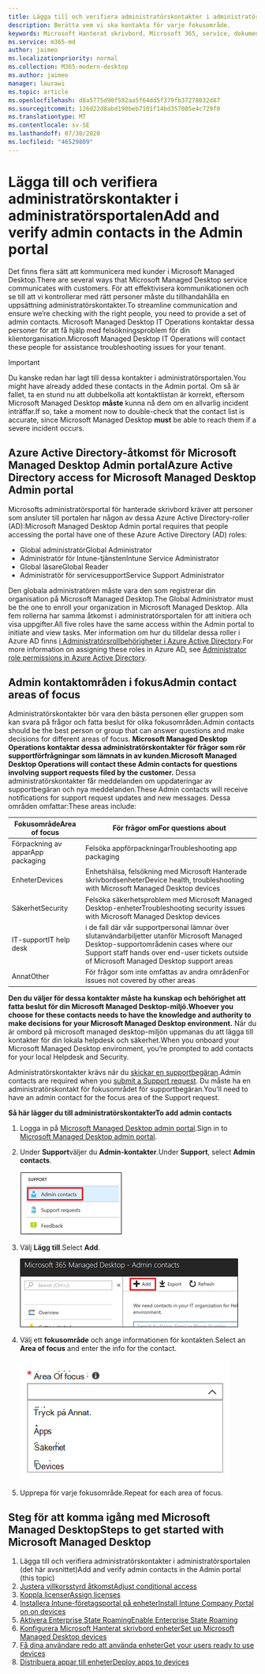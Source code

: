 ```yaml
---
title: Lägga till och verifiera administratörskontakter i administratörsportalen
description: Berätta vem vi ska kontakta för varje fokusområde.
keywords: Microsoft Hanterat skrivbord, Microsoft 365, service, dokumentation
ms.service: m365-md
author: jaimeo
ms.localizationpriority: normal
ms.collection: M365-modern-desktop
ms.author: jaimeo
manager: laurawi
ms.topic: article
ms.openlocfilehash: d8a5775d90f592aa5f64dd5f379fb37278032d87
ms.sourcegitcommit: 126d22d8abd190beb7101f14bd357005e4c729f0
ms.translationtype: MT
ms.contentlocale: sv-SE
ms.lasthandoff: 07/30/2020
ms.locfileid: "46529809"
---
```

# <a name="add-and-verify-admin-contacts-in-the-admin-portal"></a><span data-ttu-id="61840-104">Lägga till och verifiera administratörskontakter i administratörsportalen</span><span class="sxs-lookup"><span data-stu-id="61840-104">Add and verify admin contacts in the Admin portal</span></span>

<span data-ttu-id="61840-105">Det finns flera sätt att kommunicera med kunder i Microsoft Managed Desktop.</span><span class="sxs-lookup"><span data-stu-id="61840-105">There are several ways that Microsoft Managed Desktop service communicates with customers.</span></span> <span data-ttu-id="61840-106">För att effektivisera kommunikationen och se till att vi kontrollerar med rätt personer måste du tillhandahålla en uppsättning administratörskontakter.</span><span class="sxs-lookup"><span data-stu-id="61840-106">To streamline communication and ensure we’re checking with the right people, you need to provide a set of admin contacts.</span></span> <span data-ttu-id="61840-107">Microsoft Managed Desktop IT Operations kontaktar dessa personer för att få hjälp med felsökningsproblem för din klientorganisation.</span><span class="sxs-lookup"><span data-stu-id="61840-107">Microsoft Managed Desktop IT Operations will contact these people for assistance troubleshooting issues for your tenant.</span></span>

> [!IMPORTANT]
> <span data-ttu-id="61840-108">Du kanske redan har lagt till dessa kontakter i administratörsportalen.</span><span class="sxs-lookup"><span data-stu-id="61840-108">You might have already added these contacts in the Admin portal.</span></span> <span data-ttu-id="61840-109">Om så är fallet, ta en stund nu att dubbelkolla att kontaktlistan är korrekt, eftersom Microsoft Managed Desktop **måste** kunna nå dem om en allvarlig incident inträffar.</span><span class="sxs-lookup"><span data-stu-id="61840-109">If so, take a moment now to double-check that the contact list is accurate, since Microsoft Managed Desktop **must** be able to reach them if a severe incident occurs.</span></span>

## <a name="azure-active-directory-access-for-microsoft-managed-desktop-admin-portal"></a><span data-ttu-id="61840-110">Azure Active Directory-åtkomst för Microsoft Managed Desktop Admin portal</span><span class="sxs-lookup"><span data-stu-id="61840-110">Azure Active Directory access for Microsoft Managed Desktop Admin portal</span></span>

<span data-ttu-id="61840-111">Microsofts administratörsportal för hanterade skrivbord kräver att personer som ansluter till portalen har någon av dessa Azure Active Directory-roller (AD):</span><span class="sxs-lookup"><span data-stu-id="61840-111">Microsoft Managed Desktop Admin portal requires that people accessing the portal have one of these Azure Active Directory (AD) roles:</span></span>
- <span data-ttu-id="61840-112">Global administratör</span><span class="sxs-lookup"><span data-stu-id="61840-112">Global Administrator</span></span>
- <span data-ttu-id="61840-113">Administratör för Intune-tjänsten</span><span class="sxs-lookup"><span data-stu-id="61840-113">Intune Service Administrator</span></span>
- <span data-ttu-id="61840-114">Global läsare</span><span class="sxs-lookup"><span data-stu-id="61840-114">Global Reader</span></span>
- <span data-ttu-id="61840-115">Administratör för servicesupport</span><span class="sxs-lookup"><span data-stu-id="61840-115">Service Support Administrator</span></span>

<span data-ttu-id="61840-116">Den globala administratören måste vara den som registrerar din organisation på Microsoft Managed Desktop.</span><span class="sxs-lookup"><span data-stu-id="61840-116">The Global Administrator must be the one to enroll your organization in Microsoft Managed Desktop.</span></span> <span data-ttu-id="61840-117">Alla fem rollerna har samma åtkomst i administratörsportalen för att initiera och visa uppgifter.</span><span class="sxs-lookup"><span data-stu-id="61840-117">All five roles have the same access within the Admin portal to initiate and view tasks.</span></span> <span data-ttu-id="61840-118">Mer information om hur du tilldelar dessa roller i Azure AD finns [i Administratörsrollbehörigheter i Azure Active Directory](https://docs.microsoft.com/azure/active-directory/users-groups-roles/directory-assign-admin-roles).</span><span class="sxs-lookup"><span data-stu-id="61840-118">For more information on assigning these roles in Azure AD, see [Administrator role permissions in Azure Active Directory](https://docs.microsoft.com/azure/active-directory/users-groups-roles/directory-assign-admin-roles).</span></span> 

## <a name="admin-contact-areas-of-focus"></a><span data-ttu-id="61840-119">Admin kontaktområden i fokus</span><span class="sxs-lookup"><span data-stu-id="61840-119">Admin contact areas of focus</span></span>

<span data-ttu-id="61840-120">Administratörskontakter bör vara den bästa personen eller gruppen som kan svara på frågor och fatta beslut för olika fokusområden.</span><span class="sxs-lookup"><span data-stu-id="61840-120">Admin contacts should be the best person or group that can answer questions and make decisions for different areas of focus.</span></span> <span data-ttu-id="61840-121">**Microsoft Managed Desktop Operations kontaktar dessa administratörskontakter för frågor som rör supportförfrågningar som lämnats in av kunden.**</span><span class="sxs-lookup"><span data-stu-id="61840-121">**Microsoft Managed Desktop Operations will contact these Admin contacts for questions involving support requests filed by the customer.**</span></span> <span data-ttu-id="61840-122">Dessa administratörskontakter får meddelanden om uppdateringar av supportbegäran och nya meddelanden.</span><span class="sxs-lookup"><span data-stu-id="61840-122">These Admin contacts will receive notifications for support request updates and new messages.</span></span> <span data-ttu-id="61840-123">Dessa områden omfattar:</span><span class="sxs-lookup"><span data-stu-id="61840-123">These areas include:</span></span>

<span data-ttu-id="61840-124">Fokusområde</span><span class="sxs-lookup"><span data-stu-id="61840-124">Area of focus</span></span> | <span data-ttu-id="61840-125">För frågor om</span><span class="sxs-lookup"><span data-stu-id="61840-125">For questions about</span></span>
--- | ---
<span data-ttu-id="61840-126">Förpackning av appar</span><span class="sxs-lookup"><span data-stu-id="61840-126">App packaging</span></span> | <span data-ttu-id="61840-127">Felsöka appförpackningar</span><span class="sxs-lookup"><span data-stu-id="61840-127">Troubleshooting app packaging</span></span>
<span data-ttu-id="61840-128">Enheter</span><span class="sxs-lookup"><span data-stu-id="61840-128">Devices</span></span> | <span data-ttu-id="61840-129">Enhetshälsa, felsökning med Microsoft Hanterade skrivbordsenheter</span><span class="sxs-lookup"><span data-stu-id="61840-129">Device health, troubleshooting with Microsoft Managed Desktop devices</span></span>
<span data-ttu-id="61840-130">Säkerhet</span><span class="sxs-lookup"><span data-stu-id="61840-130">Security</span></span> | <span data-ttu-id="61840-131">Felsöka säkerhetsproblem med Microsoft Managed Desktop-enheter</span><span class="sxs-lookup"><span data-stu-id="61840-131">Troubleshooting security issues with Microsoft Managed Desktop devices</span></span>
<span data-ttu-id="61840-132">IT-support</span><span class="sxs-lookup"><span data-stu-id="61840-132">IT help desk</span></span> | <span data-ttu-id="61840-133">i de fall där vår supportpersonal lämnar över slutanvändarbiljetter utanför Microsoft Managed Desktop-supportområden</span><span class="sxs-lookup"><span data-stu-id="61840-133">in cases where our Support staff hands over end-user tickets outside of Microsoft Managed Desktop support areas</span></span> 
<span data-ttu-id="61840-134">Annat</span><span class="sxs-lookup"><span data-stu-id="61840-134">Other</span></span> | <span data-ttu-id="61840-135">För frågor som inte omfattas av andra områden</span><span class="sxs-lookup"><span data-stu-id="61840-135">For issues not covered by other areas</span></span>

<span data-ttu-id="61840-136">**Den du väljer för dessa kontakter måste ha kunskap och behörighet att fatta beslut för din Microsoft Managed Desktop-miljö.**</span><span class="sxs-lookup"><span data-stu-id="61840-136">**Whoever you choose for these contacts needs to have the knowledge and authority to make decisions for your Microsoft Managed Desktop environment.**</span></span> <span data-ttu-id="61840-137">När du är ombord på microsoft managed desktop-miljön uppmanas du att lägga till kontakter för din lokala helpdesk och säkerhet.</span><span class="sxs-lookup"><span data-stu-id="61840-137">When you onboard your Microsoft Managed Desktop environment, you’re prompted to add contacts for your local Helpdesk and Security.</span></span> 

<span data-ttu-id="61840-138">Administratörskontakter krävs när du [skickar en supportbegäran](../service-description/support.md).</span><span class="sxs-lookup"><span data-stu-id="61840-138">Admin contacts are required when you [submit a Support request](../service-description/support.md).</span></span> <span data-ttu-id="61840-139">Du måste ha en administratörskontakt för fokusområdet för supportbegäran.</span><span class="sxs-lookup"><span data-stu-id="61840-139">You’ll need to have an admin contact for the focus area of the Support request.</span></span> 

<span data-ttu-id="61840-140">**Så här lägger du till administratörskontakter**</span><span class="sxs-lookup"><span data-stu-id="61840-140">**To add admin contacts**</span></span>

1.  <span data-ttu-id="61840-141">Logga in på [Microsoft Managed Desktop admin portal](https://aka.ms/mwaasportal).</span><span class="sxs-lookup"><span data-stu-id="61840-141">Sign in to [Microsoft Managed Desktop admin portal](https://aka.ms/mwaasportal).</span></span> 

2.  <span data-ttu-id="61840-142">Under **Support**väljer du **Admin-kontakter**.</span><span class="sxs-lookup"><span data-stu-id="61840-142">Under **Support**, select **Admin contacts**.</span></span> 

    ![Stödmeny, Admin-kontakter längst upp markerade](../../media/admincontacts.png)

3. <span data-ttu-id="61840-144">Välj **Lägg till**.</span><span class="sxs-lookup"><span data-stu-id="61840-144">Select **Add**.</span></span>

    ![Admin portal, Lägg till knappen, till vänster om Exportera och uppdatera](../../media/adminadd.png)

4.  <span data-ttu-id="61840-146">Välj ett **fokusområde** och ange informationen för kontakten.</span><span class="sxs-lookup"><span data-stu-id="61840-146">Select an **Area of focus** and enter the info for the contact.</span></span> 

    ![listan över fokusområden, till exempel Andra, Appar och Säkerhet](../../media/areaoffocus.png)

5. <span data-ttu-id="61840-148">Upprepa för varje fokusområde.</span><span class="sxs-lookup"><span data-stu-id="61840-148">Repeat for each area of focus.</span></span> 

## <a name="steps-to-get-started-with-microsoft-managed-desktop"></a><span data-ttu-id="61840-149">Steg för att komma igång med Microsoft Managed Desktop</span><span class="sxs-lookup"><span data-stu-id="61840-149">Steps to get started with Microsoft Managed Desktop</span></span>

1. <span data-ttu-id="61840-150">Lägga till och verifiera administratörskontakter i administratörsportalen (det här avsnittet)</span><span class="sxs-lookup"><span data-stu-id="61840-150">Add and verify admin contacts in the Admin portal (this topic)</span></span>
2. [<span data-ttu-id="61840-151">Justera villkorsstyrd åtkomst</span><span class="sxs-lookup"><span data-stu-id="61840-151">Adjust conditional access</span></span>](conditional-access.md)
3. [<span data-ttu-id="61840-152">Koppla licenser</span><span class="sxs-lookup"><span data-stu-id="61840-152">Assign licenses</span></span>](assign-licenses.md)
4. [<span data-ttu-id="61840-153">Installera Intune-företagsportal på enheter</span><span class="sxs-lookup"><span data-stu-id="61840-153">Install Intune Company Portal on on devices</span></span>](company-portal.md)
5. [<span data-ttu-id="61840-154">Aktivera Enterprise State Roaming</span><span class="sxs-lookup"><span data-stu-id="61840-154">Enable Enterprise State Roaming</span></span>](enterprise-state-roaming.md)
6. [<span data-ttu-id="61840-155">Konfigurera Microsoft Hanterat skrivbord enheter</span><span class="sxs-lookup"><span data-stu-id="61840-155">Set up Microsoft Managed Desktop devices</span></span>](set-up-devices.md)
7. [<span data-ttu-id="61840-156">Få dina användare redo att använda enheter</span><span class="sxs-lookup"><span data-stu-id="61840-156">Get your users ready to use devices</span></span>](get-started-devices.md)
8. [<span data-ttu-id="61840-157">Distribuera appar till enheter</span><span class="sxs-lookup"><span data-stu-id="61840-157">Deploy apps to devices</span></span>](deploy-apps.md)
